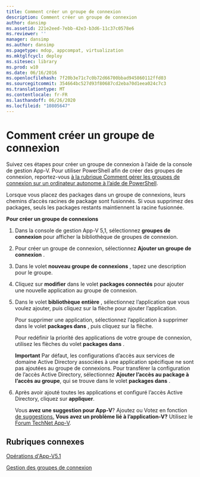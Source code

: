 ```yaml
---
title: Comment créer un groupe de connexion
description: Comment créer un groupe de connexion
author: dansimp
ms.assetid: 221e2eed-7ebb-42e3-b3d6-11c37c0578e6
ms.reviewer: ''
manager: dansimp
ms.author: dansimp
ms.pagetype: mdop, appcompat, virtualization
ms.mktglfcycl: deploy
ms.sitesec: library
ms.prod: w10
ms.date: 06/16/2016
ms.openlocfilehash: 7f20b3e71c7c0b72d66700bbad945860112ffd03
ms.sourcegitcommit: 354664bc527d93f80687cd2eba70d1eea024c7c3
ms.translationtype: MT
ms.contentlocale: fr-FR
ms.lasthandoff: 06/26/2020
ms.locfileid: "10805647"
---
```

# Comment créer un groupe de connexion


Suivez ces étapes pour créer un groupe de connexion à l’aide de la console de gestion App-V. Pour utiliser PowerShell afin de créer des groupes de connexion, reportez-vous [à la rubrique Comment gérer les groupes de connexion sur un ordinateur autonome à l’aide de PowerShell](how-to-manage-connection-groups-on-a-stand-alone-computer-by-using-powershell51.md).

Lorsque vous placez des packages dans un groupe de connexions, leurs chemins d’accès racines de package sont fusionnés. Si vous supprimez des packages, seuls les packages restants maintiennent la racine fusionnée.

**Pour créer un groupe de connexions**

1.  Dans la console de gestion App-V 5,1, sélectionnez **groupes de connexion** pour afficher la bibliothèque de groupes de connexion.

2.  Pour créer un groupe de connexion, sélectionnez **Ajouter un groupe de connexion** .

3.  Dans le volet **nouveau groupe de connexions** , tapez une description pour le groupe.

4.  Cliquez sur **modifier** dans le volet **packages connectés** pour ajouter une nouvelle application au groupe de connexion.

5.  Dans le volet **bibliothèque entière** , sélectionnez l’application que vous voulez ajouter, puis cliquez sur la flèche pour ajouter l’application.

    Pour supprimer une application, sélectionnez l’application à supprimer dans le volet **packages dans** , puis cliquez sur la flèche.

    Pour redéfinir la priorité des applications de votre groupe de connexion, utilisez les flèches du volet **packages dans** .

    **Important**  Par défaut, les configurations d’accès aux services de domaine Active Directory associées à une application spécifique ne sont pas ajoutées au groupe de connexions. Pour transférer la configuration de l’accès Active Directory, sélectionnez **Ajouter l’accès au package à l’accès au groupe**, qui se trouve dans le volet **packages dans** .

     

6.  Après avoir ajouté toutes les applications et configuré l’accès Active Directory, cliquez sur **appliquer**.

    Vous **avez une suggestion pour App-V**? Ajoutez ou Votez en fonction [de suggestions.](http://appv.uservoice.com/forums/280448-microsoft-application-virtualization) **Vous avez un problème lié à l’application-V?** Utilisez le [Forum TechNet App-V](https://social.technet.microsoft.com/Forums/home?forum=mdopappv).

## Rubriques connexes


[Opérations d'App-V5.1](operations-for-app-v-51.md)

[Gestion des groupes de connexion](managing-connection-groups51.md)

 

 





